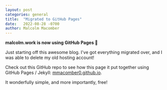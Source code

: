```yaml
---
layout: post
categories: general
title:  "Migrated to GitHub Pages"
date:   2022-08-28 -0700
author: Malcolm Macomber
---
```


**malcolm.work is now using GitHub Pages 💪**

<!--more-->

Just starting off this awesome blog. 
I've got everything migrated over, and I was able to delete my old hosting account! 

Check out this GitHub repo to see how this page it put together using GitHub Pages / Jekyll: [mmacomber0.github.io](https://github.com/mmacomber0/mmacomber0.github.io).

It wonderfully simple, and more importantly, free!

